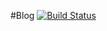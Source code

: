 #Blog [![Build Status](https://travis-ci.org/kushal555/Blog.svg?branch=master)](https://travis-ci.org/kushal555/Blog)
